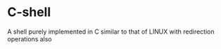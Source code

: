 C-shell
=======

A shell purely implemented in C similar to that of LINUX with redirection operations also
